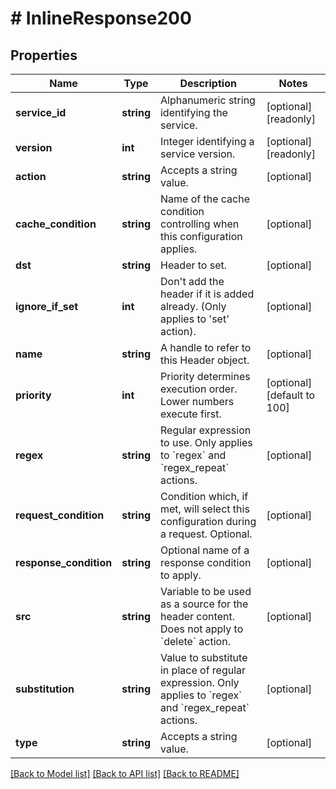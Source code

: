 # # InlineResponse200

## Properties

Name | Type | Description | Notes
------------ | ------------- | ------------- | -------------
**service_id** | **string** | Alphanumeric string identifying the service. | [optional] [readonly]
**version** | **int** | Integer identifying a service version. | [optional] [readonly]
**action** | **string** | Accepts a string value. | [optional]
**cache_condition** | **string** | Name of the cache condition controlling when this configuration applies. | [optional]
**dst** | **string** | Header to set. | [optional]
**ignore_if_set** | **int** | Don&#39;t add the header if it is added already. (Only applies to &#39;set&#39; action). | [optional]
**name** | **string** | A handle to refer to this Header object. | [optional]
**priority** | **int** | Priority determines execution order. Lower numbers execute first. | [optional] [default to 100]
**regex** | **string** | Regular expression to use. Only applies to &#x60;regex&#x60; and &#x60;regex_repeat&#x60; actions. | [optional]
**request_condition** | **string** | Condition which, if met, will select this configuration during a request. Optional. | [optional]
**response_condition** | **string** | Optional name of a response condition to apply. | [optional]
**src** | **string** | Variable to be used as a source for the header content. Does not apply to &#x60;delete&#x60; action. | [optional]
**substitution** | **string** | Value to substitute in place of regular expression. Only applies to &#x60;regex&#x60; and &#x60;regex_repeat&#x60; actions. | [optional]
**type** | **string** | Accepts a string value. | [optional]

[[Back to Model list]](../../README.md#models) [[Back to API list]](../../README.md#endpoints) [[Back to README]](../../README.md)
